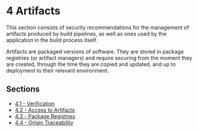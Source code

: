 # 4 Artifacts

This section consists of security recommendations for the management of artifacts produced by build pipelines, as well as ones used by the application in the build process itself.

Artifacts are packaged versions of software. They are stored in package registries (or artifact managers) and require securing from the moment they are created, through the time they are copied and updated, and up to deployment to their relevant environment.

## Sections

- [4.1 - Verification](./verification_4_1/)
- [4.2 - Access to Artifacts](./access_to_artifacts_4_2/)
- [4.3 - Package Registries](./package_registries_4_3/)
- [4.4 - Origin Traceability](./origin_traceability_4_4/)
